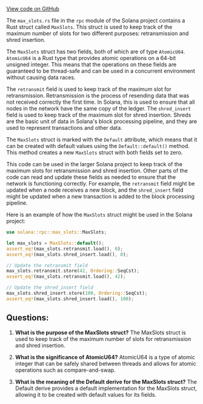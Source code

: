 [View code on GitHub](https://github.com/solana-labs/solana/blob/master/rpc/src/max_slots.rs)

The `max_slots.rs` file in the `rpc` module of the Solana project contains a Rust struct called `MaxSlots`. This struct is used to keep track of the maximum number of slots for two different purposes: retransmission and shred insertion. 

The `MaxSlots` struct has two fields, both of which are of type `AtomicU64`. `AtomicU64` is a Rust type that provides atomic operations on a 64-bit unsigned integer. This means that the operations on these fields are guaranteed to be thread-safe and can be used in a concurrent environment without causing data races.

The `retransmit` field is used to keep track of the maximum slot for retransmission. Retransmission is the process of resending data that was not received correctly the first time. In Solana, this is used to ensure that all nodes in the network have the same copy of the ledger. The `shred_insert` field is used to keep track of the maximum slot for shred insertion. Shreds are the basic unit of data in Solana's block processing pipeline, and they are used to represent transactions and other data.

The `MaxSlots` struct is marked with the `Default` attribute, which means that it can be created with default values using the `Default::default()` method. This method creates a new `MaxSlots` struct with both fields set to zero.

This code can be used in the larger Solana project to keep track of the maximum slots for retransmission and shred insertion. Other parts of the code can read and update these fields as needed to ensure that the network is functioning correctly. For example, the `retransmit` field might be updated when a node receives a new block, and the `shred_insert` field might be updated when a new transaction is added to the block processing pipeline.

Here is an example of how the `MaxSlots` struct might be used in the Solana project:

```rust
use solana::rpc::max_slots::MaxSlots;

let max_slots = MaxSlots::default();
assert_eq!(max_slots.retransmit.load(), 0);
assert_eq!(max_slots.shred_insert.load(), 0);

// Update the retransmit field
max_slots.retransmit.store(42, Ordering::SeqCst);
assert_eq!(max_slots.retransmit.load(), 42);

// Update the shred_insert field
max_slots.shred_insert.store(100, Ordering::SeqCst);
assert_eq!(max_slots.shred_insert.load(), 100);
```
## Questions: 
 1. **What is the purpose of the MaxSlots struct?** 
The MaxSlots struct is used to keep track of the maximum number of slots for retransmission and shred insertion.

2. **What is the significance of AtomicU64?** 
AtomicU64 is a type of atomic integer that can be safely shared between threads and allows for atomic operations such as compare-and-swap.

3. **What is the meaning of the Default derive for the MaxSlots struct?** 
The Default derive provides a default implementation for the MaxSlots struct, allowing it to be created with default values for its fields.